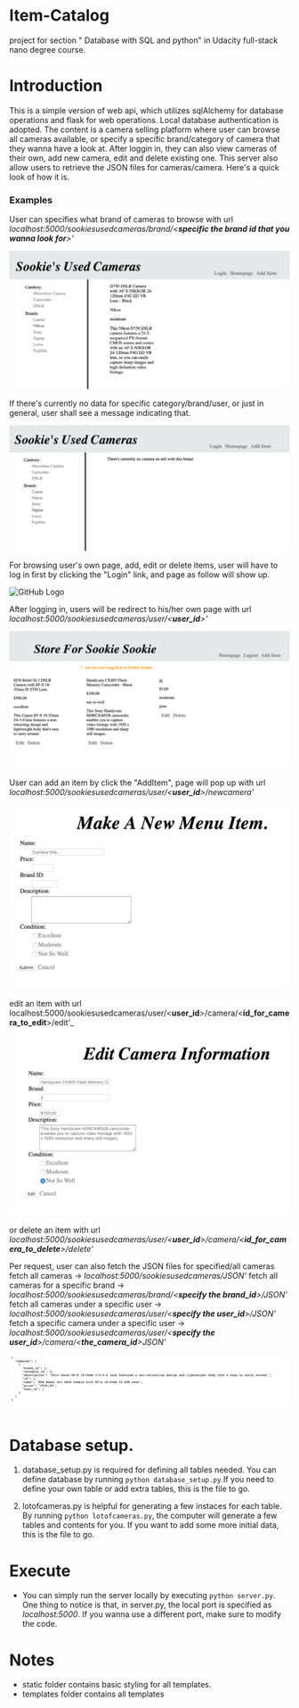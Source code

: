 # Item-Catalog
project for section " Database with SQL and python" in Udacity full-stack nano degree course.

# Introduction
This is a simple version of web api, which utilizes sqlAlchemy for database operations and flask for web operations. Local database authentication is adopted. The content is a camera selling platform where user can browse all cameras available, or specify a specific brand/category of camera that they wanna have a look at. After loggin in, they can also view cameras of their own, add new camera, edit and delete existing one. This server also allow users to retrieve the JSON files for cameras/camera. Here's a quick look of how it is.
### Examples
User can specifies what brand of cameras to browse with url _localhost:5000/sookiesusedcameras/brand/<__specific the brand id that you wanna look for__>'_

![GitHub Logo](/images/showcategory.png)

If there's currently no data for specific category/brand/user, or just in general, user shall see a message indicating that.

![GitHub Logo](/images/empty.png)

For browsing user's own page, add, edit or delete items, user will have to log in first by clicking the "Login" link, and page as follow will show up.

![GitHub Logo](/images/login.png)


After logging in, users will be redirect to his/her own page with url  _localhost:5000/sookiesusedcameras/user/<__user_id__>'_

![GitHub Logo](/images/showMyStore.png)


User can add an item by click the "AddItem", page will pop up with url _localhost:5000/sookiesusedcameras/user/<__user_id__>/newcamera'_

![GitHub Logo](/images/addItem.png)

edit an item with url localhost:5000/sookiesusedcameras/user/<__user_id__>/camera/<__id_for_camera_to_edit__>/edit'_
![GitHub Logo](/images/edit.png)

or delete an item with url _localhost:5000/sookiesusedcameras/user/<__user_id__>/camera/<__id_for_camera_to_delete__>/delete'_

Per request, user can also fetch the JSON files for specified/all cameras
fetch all cameras ->  _localhost:5000/sookiesusedcameras/JSON'_
fetch all cameras for a specific brand ->  _localhost:5000/sookiesusedcameras/brand/<__specify the brand_id__>/JSON'_
fetch all cameras under a specific user ->  _localhost:5000/sookiesusedcameras/user/<__specify the user_id__>/JSON'_
fetch a specific camera under a specific user ->  _localhost:5000/sookiesusedcameras/user/<__specify the user_id__>/camera/<__the_camera_id__>JSON'_

![GitHub Logo](/images/api.png)


# Database setup.
1. database_setup.py is required for defining all tables needed. You can define database by running `python database_setup.py`.If you need to define your own table or add extra tables, this is the file to go.

1. lotofcameras.py is helpful for generating a few instaces for each table. By running `python lotofcameras.py`, the computer will generate a few tables and contents for you. If you want to add some more initial data, this is the file to go.

# Execute
* You can simply run the server locally by executing `python server.py`. One thing to notice is that, in server.py, the local port is specified as _localhost:5000_. If you wanna use a different port, make sure to modify the code.

# Notes
* static folder contains basic styling for all templates.
* templates folder contains all templates 
